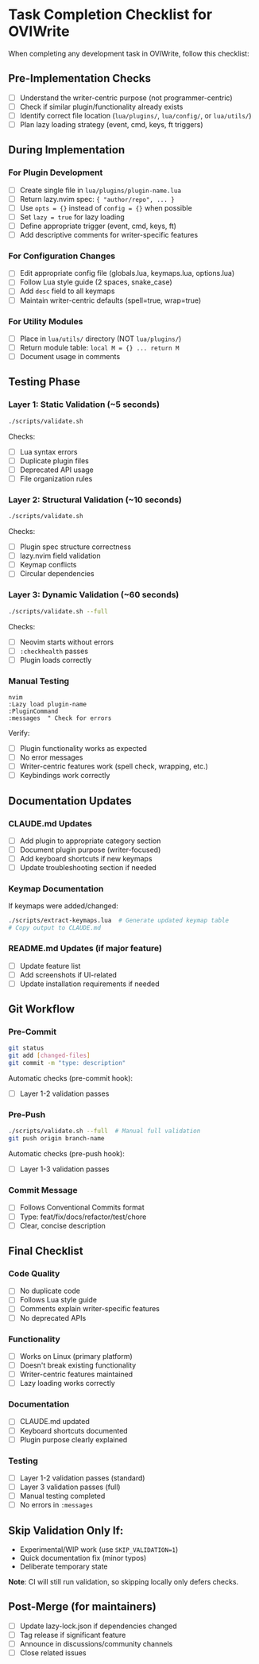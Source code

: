 # Task Completion Checklist for OVIWrite

When completing any development task in OVIWrite, follow this checklist:

## Pre-Implementation Checks
- [ ] Understand the writer-centric purpose (not programmer-centric)
- [ ] Check if similar plugin/functionality already exists
- [ ] Identify correct file location (`lua/plugins/`, `lua/config/`, or `lua/utils/`)
- [ ] Plan lazy loading strategy (event, cmd, keys, ft triggers)

## During Implementation

### For Plugin Development
- [ ] Create single file in `lua/plugins/plugin-name.lua`
- [ ] Return lazy.nvim spec: `{ "author/repo", ... }`
- [ ] Use `opts = {}` instead of `config = {}` when possible
- [ ] Set `lazy = true` for lazy loading
- [ ] Define appropriate trigger (event, cmd, keys, ft)
- [ ] Add descriptive comments for writer-specific features

### For Configuration Changes
- [ ] Edit appropriate config file (globals.lua, keymaps.lua, options.lua)
- [ ] Follow Lua style guide (2 spaces, snake_case)
- [ ] Add `desc` field to all keymaps
- [ ] Maintain writer-centric defaults (spell=true, wrap=true)

### For Utility Modules
- [ ] Place in `lua/utils/` directory (NOT `lua/plugins/`)
- [ ] Return module table: `local M = {} ... return M`
- [ ] Document usage in comments

## Testing Phase

### Layer 1: Static Validation (~5 seconds)
```bash
./scripts/validate.sh
```
Checks:
- [ ] Lua syntax errors
- [ ] Duplicate plugin files
- [ ] Deprecated API usage
- [ ] File organization rules

### Layer 2: Structural Validation (~10 seconds)
```bash
./scripts/validate.sh
```
Checks:
- [ ] Plugin spec structure correctness
- [ ] lazy.nvim field validation
- [ ] Keymap conflicts
- [ ] Circular dependencies

### Layer 3: Dynamic Validation (~60 seconds)
```bash
./scripts/validate.sh --full
```
Checks:
- [ ] Neovim starts without errors
- [ ] `:checkhealth` passes
- [ ] Plugin loads correctly

### Manual Testing
```vim
nvim
:Lazy load plugin-name
:PluginCommand
:messages  " Check for errors
```
Verify:
- [ ] Plugin functionality works as expected
- [ ] No error messages
- [ ] Writer-centric features work (spell check, wrapping, etc.)
- [ ] Keybindings work correctly

## Documentation Updates

### CLAUDE.md Updates
- [ ] Add plugin to appropriate category section
- [ ] Document plugin purpose (writer-focused)
- [ ] Add keyboard shortcuts if new keymaps
- [ ] Update troubleshooting section if needed

### Keymap Documentation
If keymaps were added/changed:
```bash
./scripts/extract-keymaps.lua  # Generate updated keymap table
# Copy output to CLAUDE.md
```

### README.md Updates (if major feature)
- [ ] Update feature list
- [ ] Add screenshots if UI-related
- [ ] Update installation requirements if needed

## Git Workflow

### Pre-Commit
```bash
git status
git add [changed-files]
git commit -m "type: description"
```
Automatic checks (pre-commit hook):
- [ ] Layer 1-2 validation passes

### Pre-Push
```bash
./scripts/validate.sh --full  # Manual full validation
git push origin branch-name
```
Automatic checks (pre-push hook):
- [ ] Layer 1-3 validation passes

### Commit Message
- [ ] Follows Conventional Commits format
- [ ] Type: feat/fix/docs/refactor/test/chore
- [ ] Clear, concise description

## Final Checklist

### Code Quality
- [ ] No duplicate code
- [ ] Follows Lua style guide
- [ ] Comments explain writer-specific features
- [ ] No deprecated APIs

### Functionality
- [ ] Works on Linux (primary platform)
- [ ] Doesn't break existing functionality
- [ ] Writer-centric features maintained
- [ ] Lazy loading works correctly

### Documentation
- [ ] CLAUDE.md updated
- [ ] Keyboard shortcuts documented
- [ ] Plugin purpose clearly explained

### Testing
- [ ] Layer 1-2 validation passes (standard)
- [ ] Layer 3 validation passes (full)
- [ ] Manual testing completed
- [ ] No errors in `:messages`

## Skip Validation Only If:
- Experimental/WIP work (use `SKIP_VALIDATION=1`)
- Quick documentation fix (minor typos)
- Deliberate temporary state

**Note**: CI will still run validation, so skipping locally only defers checks.

## Post-Merge (for maintainers)
- [ ] Update lazy-lock.json if dependencies changed
- [ ] Tag release if significant feature
- [ ] Announce in discussions/community channels
- [ ] Close related issues
